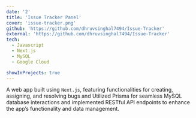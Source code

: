 ```yaml
---
date: '2'
title: 'Issue Tracker Panel'
cover: 'issue-tracker.png'
github: 'https://github.com/dhruvsinghal7494/Issue-Tracker'
external: 'https://github.com/dhruvsinghal7494/Issue-Tracker'
tech:
  - Javascript
  - Next.js
  - MySQL
  - Google Cloud

showInProjects: true
---
```


A web app built using `Next.js`, featuring functionalities for creating, assigning, and resolving bugs and Utilized Prisma for seamless MySQL database interactions and implemented RESTful API endpoints to enhance the app’s functionality and data management.
